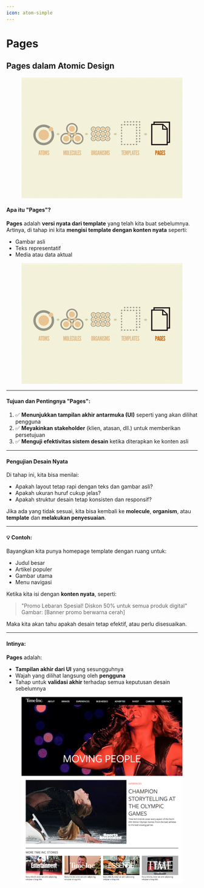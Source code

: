 ```yaml
---
icon: atom-simple
---
```


# Pages

## **Pages dalam Atomic Design**

<figure><img src="../.gitbook/assets/image (28).png" alt=""><figcaption></figcaption></figure>

#### Apa itu "Pages"?

**Pages** adalah **versi nyata dari template** yang telah kita buat sebelumnya.\
Artinya, di tahap ini kita **mengisi template dengan konten nyata** seperti:

* Gambar asli
* Teks representatif
* Media atau data aktual

<figure><img src="../.gitbook/assets/image (29).png" alt=""><figcaption></figcaption></figure>

***

#### Tujuan dan Pentingnya "Pages":

1. ✅ **Menunjukkan tampilan akhir antarmuka (UI)** seperti yang akan dilihat pengguna
2. ✅ **Meyakinkan stakeholder** (klien, atasan, dll.) untuk memberikan persetujuan
3. ✅ **Menguji efektivitas sistem desain** ketika diterapkan ke konten asli

***

#### Pengujian Desain Nyata

Di tahap ini, kita bisa menilai:

* Apakah layout tetap rapi dengan teks dan gambar asli?
* Apakah ukuran huruf cukup jelas?
* Apakah struktur desain tetap konsisten dan responsif?

Jika ada yang tidak sesuai, kita bisa kembali ke **molecule**, **organism**, atau **template** dan **melakukan penyesuaian**.

***

#### 💡 Contoh:

Bayangkan kita punya homepage template dengan ruang untuk:

* Judul besar
* Artikel populer
* Gambar utama
* Menu navigasi

Ketika kita isi dengan **konten nyata**, seperti:

> "Promo Lebaran Spesial! Diskon 50% untuk semua produk digital"\
> Gambar: \[Banner promo berwarna cerah]

Maka kita akan tahu apakah desain tetap efektif, atau perlu disesuaikan.

***

#### Intinya:

**Pages** adalah:

* **Tampilan akhir dari UI** yang sesungguhnya
* Wajah yang dilihat langsung oleh **pengguna**
* Tahap untuk **validasi akhir** terhadap semua keputusan desain sebelumnya

<figure><img src="../.gitbook/assets/image (30).png" alt=""><figcaption></figcaption></figure>
